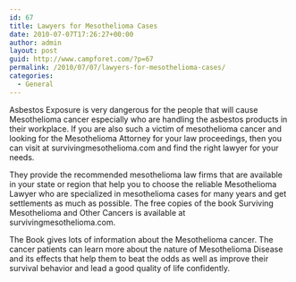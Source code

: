 ```yaml
---
id: 67
title: Lawyers for Mesothelioma Cases
date: 2010-07-07T17:26:27+00:00
author: admin
layout: post
guid: http://www.campforet.com/?p=67
permalink: /2010/07/07/lawyers-for-mesothelioma-cases/
categories:
  - General
---
```

Asbestos Exposure is very dangerous for the people that will cause Mesothelioma cancer especially who are handling the asbestos products in their workplace. If you are also such a victim of mesothelioma cancer and looking for the Mesothelioma Attorney for your law proceedings, then you can visit at survivingmesothelioma.com and find the right lawyer for your needs.

They provide the recommended mesothelioma law firms that are available in your state or region that help you to choose the reliable Mesothelioma Lawyer who are specialized in mesothelioma cases for many years and get settlements as much as possible. The free copies of the book Surviving Mesothelioma and Other Cancers is available at survivingmesothelioma.com.

The Book gives lots of information about the Mesothelioma cancer. The cancer patients can learn more about the nature of Mesothelioma Disease and its effects that help them to beat the odds as well as improve their survival behavior and lead a good quality of life confidently.